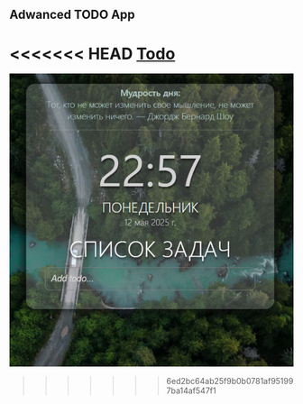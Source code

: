 ## Adwanced TODO App

<<<<<<< HEAD
[Todo](img/Todo.png)
=======
![Todo](./Todo.png)
>>>>>>> 6ed2bc64ab25f9b0b0781af951997ba14af547f1
